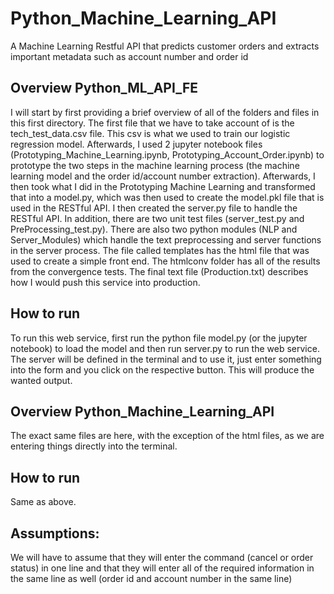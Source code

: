 # Python_Machine_Learning_API
A Machine Learning Restful API that predicts customer orders and extracts important metadata such as account number and order id


## Overview Python_ML_API_FE

I will start by first providing a brief overview of all of the folders and files in this first directory. The first file that we have to take account of is the tech_test_data.csv file. This csv is what we used to train our logistic regression model. Afterwards, I used 2 jupyter notebook files (Prototyping_Machine_Learning.ipynb, Prototyping_Account_Order.ipynb) to prototype the two steps in the machine learning process (the machine learning model and the order id/account number extraction). Afterwards, I then took what I did in the Prototyping Machine Learning and transformed that into a model.py, which was then used to create the model.pkl file that is used in the RESTful API. I then created the server.py file to handle the RESTful API. In addition, there are two unit test files (server_test.py and PreProcessing_test.py). There are also two python modules (NLP and Server_Modules) which handle the text preprocessing and server functions in the server process. The file called templates has the html file that was used to create a simple front end. The htmlconv folder has all of the results from the convergence tests. The final text file (Production.txt) describes how I would push this service into production. 


## How to run
To run this web service, first run the python file model.py (or the jupyter notebook) to load the model and then run server.py to run the web service. The server will be defined in the terminal and to use it, just enter something into the form and you click on the respective button. This will produce the wanted output. 



## Overview Python_Machine_Learning_API

The exact same files are here, with the exception of the html files, as we are entering things directly into the terminal. 

## How to run
Same as above. 

## Assumptions:

We will have to assume that they will enter the command (cancel or order status) in one line and that they will enter all of the required information in the same line as well (order id and account number in the same line)
